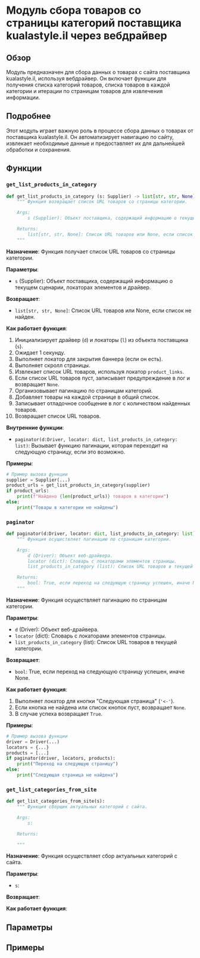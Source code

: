 # Модуль сбора товаров со страницы категорий поставщика kualastyle.il через вебдрайвер

## Обзор

Модуль предназначен для сбора данных о товарах с сайта поставщика kualastyle.il, используя вебдрайвер. Он включает функции для получения списка категорий товаров, списка товаров в каждой категории и итерации по страницам товаров для извлечения информации.

## Подробнее

Этот модуль играет важную роль в процессе сбора данных о товарах от поставщика kualastyle.il. Он автоматизирует навигацию по сайту, извлекает необходимые данные и предоставляет их для дальнейшей обработки и сохранения.

## Функции

### `get_list_products_in_category`

```python
def get_list_products_in_category (s: Supplier) -> list[str, str, None]:
    """ Функция возвращает список URL товаров со страницы категории.

    Args:
        s (Supplier): Объект поставщика, содержащий информацию о текущем сценарии, локаторы элементов и драйвер.

    Returns:
        list[str, str, None]: Список URL товаров или None, если список не найден.
    """
```

**Назначение**: Функция получает список URL товаров со страницы категории.

**Параметры**:
- `s` (Supplier): Объект поставщика, содержащий информацию о текущем сценарии, локаторах элементов и драйвер.

**Возвращает**:
- `list[str, str, None]`: Список URL товаров или None, если список не найден.

**Как работает функция**:

1.  Инициализирует драйвер (`d`) и локаторы (`l`) из объекта поставщика (`s`).
2.  Ожидает 1 секунду.
3.  Выполняет локатор для закрытия баннера (если он есть).
4.  Выполняет скролл страницы.
5.  Извлекает список URL товаров, используя локатор `product_links`.
6.  Если список URL товаров пуст, записывает предупреждение в лог и возвращает `None`.
7.  Организовывает пагинацию по страницам категорий.
8.  Добавляет товары на каждой странице в общий список.
9.  Записывает отладочное сообщение в лог с количеством найденных товаров.
10. Возвращает список URL товаров.

**Внутренние функции**:
- `paginator(d:Driver, locator: dict, list_products_in_category: list)`: Вызывает функцию пагинации, которая переходит на следующую страницу, если это возможно.

**Примеры**:

```python
# Пример вызова функции
supplier = Supplier(...)
product_urls = get_list_products_in_category(supplier)
if product_urls:
    print(f"Найдено {len(product_urls)} товаров в категории")
else:
    print("Товары в категории не найдены")
```

### `paginator`

```python
def paginator(d:Driver, locator: dict, list_products_in_category: list):
    """ Функция осуществляет пагинацию по страницам категории.

    Args:
        d (Driver): Объект веб-драйвера.
        locator (dict): Словарь с локаторами элементов страницы.
        list_products_in_category (list): Список URL товаров в текущей категории.

    Returns:
        bool: True, если переход на следующую страницу успешен, иначе None.
    """
```

**Назначение**: Функция осуществляет пагинацию по страницам категории.

**Параметры**:
- `d` (Driver): Объект веб-драйвера.
- `locator` (dict): Словарь с локаторами элементов страницы.
- `list_products_in_category` (list): Список URL товаров в текущей категории.

**Возвращает**:
- `bool`: True, если переход на следующую страницу успешен, иначе None.

**Как работает функция**:

1.  Выполняет локатор для кнопки "Следующая страница" (`'<-'`).
2.  Если кнопка не найдена или список кнопок пуст, возвращает `None`.
3.  В случае успеха возвращает `True`.

**Примеры**:

```python
# Пример вызова функции
driver = Driver(...)
locators = {...}
products = [...]
if paginator(driver, locators, products):
    print("Переход на следующую страницу")
else:
    print("Следующая страница не найдена")
```

### `get_list_categories_from_site`

```python
def get_list_categories_from_site(s):
    """ Функция сборщик актуальных категорий с сайта.

    Args:
        s:

    Returns:

    """
```

**Назначение**: Функция осуществляет сбор актуальных категорий с сайта.

**Параметры**:
- `s`:

**Возвращает**:

**Как работает функция**:

## Параметры

## Примеры
```